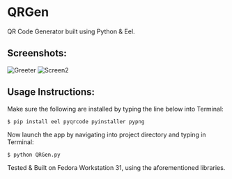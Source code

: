 # QRGen
QR Code Generator built using Python &amp; Eel.

## Screenshots:

![Greeter](https://user-images.githubusercontent.com/52194584/74612082-be277080-510a-11ea-9769-989f66738f34.png)
![Screen2](https://user-images.githubusercontent.com/52194584/74612080-ba93e980-510a-11ea-933e-8db6a04fd1be.png)

## Usage Instructions:

Make sure the following are installed by typing the line below into Terminal:

```
$ pip install eel pyqrcode pyinstaller pypng
```

Now launch the app by navigating into project directory and typing in Terminal:

```
$ python QRGen.py
```

Tested & Built on Fedora Workstation 31, using the aforementioned libraries.
